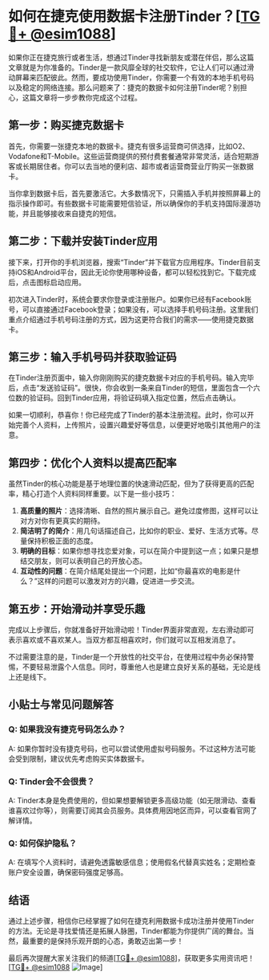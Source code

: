 # 如何在捷克使用数据卡注册Tinder？[[TG💪+ @esim1088](https://t.me/s/esim1088)]

如果你正在捷克旅行或者生活，想通过Tinder寻找新朋友或潜在伴侣，那么这篇文章就是为你准备的。Tinder是一款风靡全球的社交软件，它让人们可以通过滑动屏幕来匹配彼此。然而，要成功使用Tinder，你需要一个有效的本地手机号码以及稳定的网络连接。那么问题来了：捷克的数据卡如何注册Tinder呢？别担心，这篇文章将一步步教你完成这个过程。

## 第一步：购买捷克数据卡

首先，你需要一张捷克本地的数据卡。捷克有很多运营商可供选择，比如O2、Vodafone和T-Mobile。这些运营商提供的预付费套餐通常非常灵活，适合短期游客或长期居住者。你可以去当地的便利店、超市或者运营商营业厅购买一张数据卡。

当你拿到数据卡后，首先要激活它。大多数情况下，只需插入手机并按照屏幕上的指示操作即可。有些数据卡可能需要短信验证，所以确保你的手机支持国际漫游功能，并且能够接收来自捷克的短信。

## 第二步：下载并安装Tinder应用

接下来，打开你的手机浏览器，搜索“Tinder”并下载官方应用程序。Tinder目前支持iOS和Android平台，因此无论你使用哪种设备，都可以轻松找到它。下载完成后，点击图标启动应用。

初次进入Tinder时，系统会要求你登录或注册账户。如果你已经有Facebook账号，可以直接通过Facebook登录；如果没有，可以选择手机号码注册。这里我们重点介绍通过手机号码注册的方式，因为这更符合我们的需求——使用捷克数据卡。

## 第三步：输入手机号码并获取验证码

在Tinder注册页面中，输入你刚刚购买的捷克数据卡对应的手机号码。输入完毕后，点击“发送验证码”。很快，你会收到一条来自Tinder的短信，里面包含一个六位数的验证码。回到Tinder应用，将验证码填入指定位置，然后点击确认。

如果一切顺利，恭喜你！你已经完成了Tinder的基本注册流程。此时，你可以开始完善个人资料，上传照片，设置兴趣爱好等信息，以便更好地吸引其他用户的注意。

## 第四步：优化个人资料以提高匹配率

虽然Tinder的核心功能是基于地理位置的快速滑动匹配，但为了获得更高的匹配率，精心打造个人资料同样重要。以下是一些小技巧：

1. **高质量的照片**：选择清晰、自然的照片展示自己。避免过度修图，这样可以让对方对你有更真实的期待。
2. **简洁明了的简介**：用几句话描述自己，比如你的职业、爱好、生活方式等。尽量保持积极正面的态度。
3. **明确的目标**：如果你想寻找恋爱对象，可以在简介中提到这一点；如果只是想结交朋友，则可以表明自己的开放心态。
4. **互动性的问题**：在简介结尾处提出一个问题，比如“你最喜欢的电影是什么？”这样的问题可以激发对方的兴趣，促进进一步交流。

## 第五步：开始滑动并享受乐趣

完成以上步骤后，你就准备好开始滑动啦！Tinder界面非常直观，左右滑动即可表示喜欢或不喜欢某人。当双方都互相喜欢时，你们就可以互相发消息了。

不过需要注意的是，Tinder是一个开放性的社交平台，在使用过程中务必保持警惕，不要轻易泄露个人信息。同时，尊重他人也是建立良好关系的基础，无论是线上还是线下。

## 小贴士与常见问题解答

### Q: 如果我没有捷克号码怎么办？
A: 如果你暂时没有捷克号码，也可以尝试使用虚拟号码服务。不过这种方法可能会受到限制，建议优先考虑购买实体数据卡。

### Q: Tinder会不会很贵？
A: Tinder本身是免费使用的，但如果想要解锁更多高级功能（如无限滑动、查看谁喜欢过你等），则需要订阅其会员服务。具体费用因地区而异，可以查看官网了解详情。

### Q: 如何保护隐私？
A: 在填写个人资料时，请避免透露敏感信息；使用假名代替真实姓名；定期检查账户安全设置，确保密码强度足够高。

## 结语

通过上述步骤，相信你已经掌握了如何在捷克利用数据卡成功注册并使用Tinder的方法。无论是寻找爱情还是拓展人脉圈，Tinder都能为你提供广阔的舞台。当然，最重要的是保持乐观开朗的心态，勇敢迈出第一步！

最后再次提醒大家关注我们的频道[[TG💪+ @esim1088](https://t.me/s/esim1088)]，获取更多实用资讯吧！[[TG💪+ @esim1088](https://t.me/s/esim1088) ![Image](https://i.postimg.cc/4NQfJmqS/Snipaste-2025-05-13-00-14-12.png)]